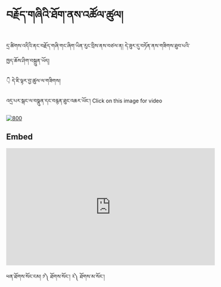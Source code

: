 # བརྗོད་གཞིའི་ཐོག་ནས་འཚོལ་ཚུལ།

དྲ་ཚིགས་འདིའི་ནང་བརྗོད་གཞི་གང་ཞིག་ཡིན་རུང་བྲིས་ནས་བཙལ་ན། དེ་ཟུར་དུ་བཏོན་ནས་གཟིགས་ཐུབ་པའི་ཁྱད་ཆོས་ཤིག་བསྐྲུན་ཡོད།

👇 དེ་ཇི་ལྟར་བྱ་ཚུལ་ལ་གཟིགས།

འདྲ་པར་སྒང་ལ་བསྣུན་དང་བརྙན་ཐུང་འཆར་ཡོང་། Click on this image for video

[![800](https://user-images.githubusercontent.com/28945342/229050209-783870bc-f94f-4d51-8765-60f0baf38000.png)](https://youtu.be/gVZv_EMDqzQ)

## Embed
<iframe width="560" height="315" src="https://www.youtube.com/embed/gVZv_EMDqzQ" title="YouTube video player" frameborder="0" allow="accelerometer; autoplay; clipboard-write; encrypted-media; gyroscope; picture-in-picture; web-share" allowfullscreen></iframe>


ཕན་ཐོགས་སོང་ངམ། ༡༽ ཐོགས་སོང་། ༢༽ ཐོགས་མ་སོང་།
